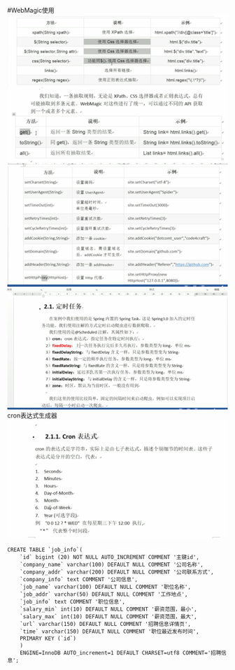 #WebMagic使用
![](config/web_magic常用api.png)
![](config/web_magic抽取方法.png)
![](config/web_magicsite配置.png)
![](config/定时任务.png)
cron表达式生成器
![](config/Cron表达式.png)

```
CREATE TABLE `job_info`(
	`id` bigint (20) NOT NULL AUTO_INCREMENT COMMENT '主键id',
	`company_name` varchar(100) DEFAULT NULL COMMENT '公司名称',
	`company_addr` varchar(200) DEFAULT NULL COMMENT '公司联系方式',
	`company_info` text COMMENT '公司信息',
	`job_name` varchar(100) DEFAULT NULL COMMENT '职位名称',
	`job_addr` varchar(50) DEFAULT NULL COMMENT '工作地点',
	`job_info` text COMMENT '职位信息',
	`salary_min` int(10) DEFAULT NULL COMMENT '薪资范围，最小',
	`salary_max` int(10) DEFAULT NULL COMMENT '薪资范围，最大',
	`url` varchar(150) DEFAULT NULL COMMENT '招聘信息详情页',
	`time` varchar(150) DEFAULT NULL COMMENT '职位最近发布时间',
	PRIMARY KEY (`id`)
	)
	ENGINE=InnoDB AUTO_increment=1 DEFAULT CHARSET=utf8 COMMENT='招聘信息'; 
```
